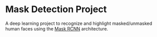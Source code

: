 # Mask Detection Project

A deep learning project to recognize and highlight masked/unmasked human faces using the [Mask RCNN](https://github.com/matterport/Mask_RCNN) architecture.

